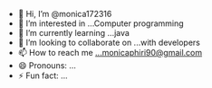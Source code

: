 - 👋 Hi, I’m @monica172316
- 👀 I’m interested in ...Computer programming 
- 🌱 I’m currently learning ...java
- 💞️ I’m looking to collaborate on ...with developers
- 📫 How to reach me ...monicaphiri90@gmail.com
- 😄 Pronouns: ...
- ⚡ Fun fact: ...

<!---
monica172316/monica172316 is a ✨ special ✨ repository because its `README.md` (this file) appears on your GitHub profile.
You can click the Preview link to take a look at your changes.
--->
